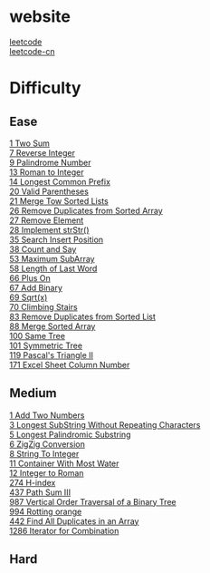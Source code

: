 # website
[leetcode](https://leetcode.com/)  
[leetcode-cn](https://leetcode-cn.com/)

# Difficulty
## Ease
[1 Two Sum](https://github.com/typistw/coding-notes/blob/master/code-algorithm/code-leetcode/src/main/java/com/leetcode/easy/TwoSum.java)  
[7 Reverse Integer](https://github.com/typistw/coding-notes/blob/master/code-algorithm/code-leetcode/src/main/java/com/leetcode/easy/ReverseInteger.java)  
[9 Palindrome Number](https://github.com/typistw/coding-notes/blob/master/code-algorithm/code-leetcode/src/main/java/com/leetcode/easy/PalindromeNumber.java)  
[13 Roman to Integer](https://github.com/typistw/coding-notes/blob/master/code-algorithm/code-leetcode/src/main/java/com/leetcode/easy/RomanToInteger.java)  
[14 Longest Common Prefix](https://github.com/typistw/coding-notes/blob/master/code-algorithm/code-leetcode/src/main/java/com/leetcode/easy/LongestCommonPrefix.java)  
[20 Valid Parentheses](https://github.com/typistw/coding-notes/blob/master/code-algorithm/code-leetcode/src/main/java/com/leetcode/easy/ValidParentheses.java)  
[21 Merge Tow Sorted Lists](https://github.com/typistw/coding-notes/blob/master/code-algorithm/code-leetcode/src/main/java/com/leetcode/easy/MergeToSortedLists.java)  
[26 Remove Duplicates from Sorted Array](https://github.com/typistw/coding-notes/blob/master/code-algorithm/code-leetcode/src/main/java/com/leetcode/easy/RemoveDuplicatesFromSortedArray.java)  
[27 Remove Element](https://github.com/typistw/coding-notes/blob/master/code-algorithm/code-leetcode/src/main/java/com/leetcode/easy/RemoveElement.java)  
[28 Implement strStr()](https://github.com/typistw/coding-notes/blob/master/code-algorithm/code-leetcode/src/main/java/com/leetcode/easy/ImplementStrstr.java)  
[35 Search Insert Position](https://github.com/typistw/coding-notes/blob/master/code-algorithm/code-leetcode/src/main/java/com/leetcode/easy/SearchInsertPosition.java)  
[38 Count and Say](https://github.com/typistw/coding-notes/blob/master/code-algorithm/code-leetcode/src/main/java/com/leetcode/easy/CountAndSay.java)    
[53 Maximum SubArray](https://github.com/typistw/coding-notes/blob/master/code-algorithm/code-leetcode/src/main/java/com/leetcode/easy/MaxinumSubarray.java)  
[58 Length of Last Word](https://github.com/typistw/coding-notes/blob/master/code-algorithm/code-leetcode/src/main/java/com/leetcode/easy/LengthOfLastWord.java)  
[66 Plus On]()  
[67 Add Binary]()  
[69 Sqrt(x)]()  
[70 Climbing Stairs]()  
[83 Remove Duplicates from Sorted List]()    
[88 Merge Sorted Array]()  
[100 Same Tree]()  
[101 Symmetric Tree]()  
[119 Pascal's Triangle II]()  
[171 Excel Sheet Column Number]()    

## Medium
[1 Add Two Numbers](https://github.com/typistw/coding-notes/blob/master/code-algorithm/code-leetcode/src/main/java/com/leetcode/medium/AddTwoNumbers.java)  
[3 Longest SubString Without Repeating Characters](https://github.com/typistw/coding-notes/blob/master/code-algorithm/code-leetcode/src/main/java/com/leetcode/medium/LongestSubStringWithoutRepeatingCharacters.java)  
[5 Longest Palindromic Substring]()  
[6 ZigZig Conversion]()  
[8 String To Integer]()  
[11 Container With Most Water]()  
[12 Integer to Roman]()  
[274 H-index]()  
[437 Path Sum III]()  
[987 Vertical Order Traversal of a Binary Tree]()  
[994 Rotting orange]()  
[442 Find All Duplicates in an Array]()  
[1286 Iterator for Combination]()  

## Hard
